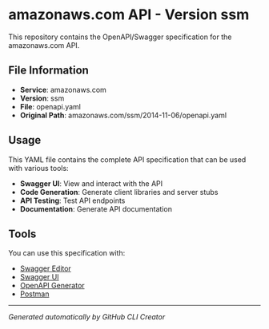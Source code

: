 # amazonaws.com API - Version ssm

This repository contains the OpenAPI/Swagger specification for the amazonaws.com API.

## File Information

- **Service**: amazonaws.com
- **Version**: ssm
- **File**: openapi.yaml
- **Original Path**: amazonaws.com/ssm/2014-11-06/openapi.yaml

## Usage

This YAML file contains the complete API specification that can be used with various tools:

- **Swagger UI**: View and interact with the API
- **Code Generation**: Generate client libraries and server stubs
- **API Testing**: Test API endpoints
- **Documentation**: Generate API documentation

## Tools

You can use this specification with:

- [Swagger Editor](https://editor.swagger.io/)
- [Swagger UI](https://swagger.io/tools/swagger-ui/)
- [OpenAPI Generator](https://openapi-generator.tech/)
- [Postman](https://www.postman.com/)

---

*Generated automatically by GitHub CLI Creator*
